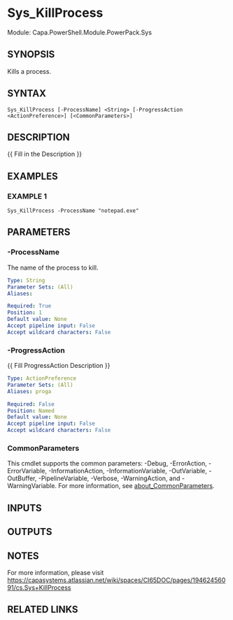 # Sys_KillProcess

Module: Capa.PowerShell.Module.PowerPack.Sys

## SYNOPSIS
Kills a process.

## SYNTAX

```
Sys_KillProcess [-ProcessName] <String> [-ProgressAction <ActionPreference>] [<CommonParameters>]
```

## DESCRIPTION
{{ Fill in the Description }}

## EXAMPLES

### EXAMPLE 1
```
Sys_KillProcess -ProcessName "notepad.exe"
```

## PARAMETERS

### -ProcessName
The name of the process to kill.

```yaml
Type: String
Parameter Sets: (All)
Aliases:

Required: True
Position: 1
Default value: None
Accept pipeline input: False
Accept wildcard characters: False
```

### -ProgressAction
{{ Fill ProgressAction Description }}

```yaml
Type: ActionPreference
Parameter Sets: (All)
Aliases: proga

Required: False
Position: Named
Default value: None
Accept pipeline input: False
Accept wildcard characters: False
```

### CommonParameters
This cmdlet supports the common parameters: -Debug, -ErrorAction, -ErrorVariable, -InformationAction, -InformationVariable, -OutVariable, -OutBuffer, -PipelineVariable, -Verbose, -WarningAction, and -WarningVariable. For more information, see [about_CommonParameters](http://go.microsoft.com/fwlink/?LinkID=113216).

## INPUTS

## OUTPUTS

## NOTES
For more information, please visit https://capasystems.atlassian.net/wiki/spaces/CI65DOC/pages/19462456091/cs.Sys+KillProcess

## RELATED LINKS
